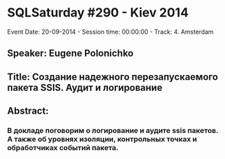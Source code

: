 # SQLSaturday #290 - Kiev 2014
Event Date: 20-09-2014 - Session time: 00:00:00 - Track: 4. Amsterdam
## Speaker: Eugene Polonichko
## Title: Создание надежного перезапускаемого пакета SSIS. Аудит и логирование
## Abstract:
### В докладе поговорим о логирование и аудите ssis пакетов. А также об уровнях изоляции, контрольных точках и обработчиках событий пакета.
